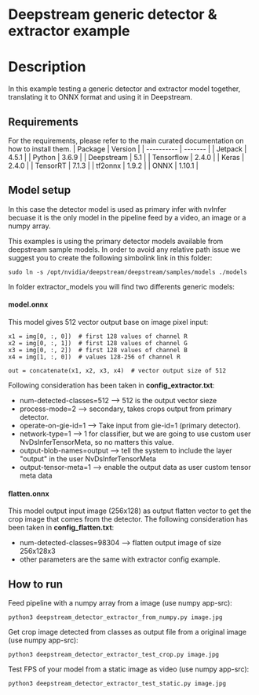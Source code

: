 # Deepstream generic detector & extractor example

# Description
In this example testing a generic detector and extractor model together, translating it to ONNX format and using it in Deepstream.

## Requirements
For the requirements, please refer to the main curated documentation on how to install them.
| Package    | Version |
| ---------- | ------- |
| Jetpack    | 4.5.1   |
| Python     | 3.6.9   |
| Deepstream | 5.1     |
| Tensorflow | 2.4.0   |
| Keras      | 2.4.0   |
| TensorRT   | 7.1.3   |
| tf2onnx    | 1.9.2   |
| ONNX       | 1.10.1  |

## Model setup
In this case the detector model is used as primary infer with nvInfer becuase it is the only model in the pipeline feed by a video, an image or a numpy array.

This examples is using the primary detector models available from deepstream sample models. In order to avoid any relative path issue we suggest you to create the following simbolink link in this folder:
```
sudo ln -s /opt/nvidia/deepstream/deepstream/samples/models ./models
```

In folder extractor_models you will find two differents generic models:

#### model.onnx
This model gives 512 vector output base on image pixel input:
```
x1 = img[0, :, 0])  # first 128 values of channel R
x2 = img[0, :, 1])  # first 128 values of channel G
x3 = img[0, :, 2])  # first 128 values of channel B
x4 = img[1, :, 0])  # values 128-256 of channel R

out = concatenate(x1, x2, x3, x4)  # vector output size of 512
```
Following consideration has been taken in __config_extractor.txt__:
- num-detected-classes=512  --> 512 is the output vector sieze
- process-mode=2 --> secondary, takes crops output from primary detector.
- operate-on-gie-id=1 --> Take input from gie-id=1 (primary detector).
- network-type=1 --> 1 for classifier, but we are going to use custom user NvDsInferTensorMeta, so no matters this value.
- output-blob-names=output --> tell the system to include the layer "output" in the user NvDsInferTensorMeta
- output-tensor-meta=1 --> enable the output data as user custom tensor meta data

#### flatten.onnx
This model output input image (256x128) as output flatten vector to get the crop image that comes from the detector. The following consideration has been taken in __config_flatten.txt__:
- num-detected-classes=98304  --> flatten output image of size 256x128x3
- other parameters are the same with extractor config example.

## How to run
Feed pipeline with a numpy array from a image (use numpy app-src):
```
python3 deepstream_detector_extractor_from_numpy.py image.jpg
```

Get crop image detected from classes as output file from a original image (use numpy app-src):
```
python3 deepstream_detector_extractor_test_crop.py image.jpg
```

Test FPS of your model from a static image as video (use numpy app-src):
```
python3 deepstream_detector_extractor_test_static.py image.jpg
```
